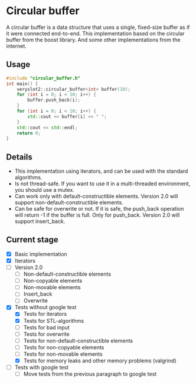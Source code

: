 # Circular buffer

A circular buffer is a data structure that uses a single, fixed-size buffer as if it were connected end-to-end. This implementation based on the circular buffer from the boost library. And some other implementations from the internet.

## Usage

```cpp
#include "circular_buffer.h"
int main() {
    veryslot2::circular_buffer<int> buffer(10);
    for (int i = 0; i < 10; i++) {
        buffer.push_back(i);
    }
    for (int i = 0; i < 10; i++) {
        std::cout << buffer[i] << " ";
    }
    std::cout << std::endl;
    return 0;
}
```

## Details

- This implementation using iterators, and can be used with the standard algorithms.
- Is not thread-safe. If you want to use it in a multi-threaded environment, you should use a mutex.
- Can work only with default-constructible elements. Version 2.0 will support non-default-constructible elements.
- Can be safe for overwrite or not. If it is safe, the push_back operation will return -1 if the buffer is full. Only for push_back. Version 2.0 will support insert_back.

## Current stage

- [x] Basic implementation
- [x] Iterators
- [ ] Version 2.0
  - [ ] Non-default-constructible elements
  - [ ] Non-copyable elements
  - [ ] Non-movable elements
  - [ ] Insert_back 
  - [ ] Overwrite
- [x] Tests without google test
  - [x] Tests for iterators
  - [x] Tests for STL-algorithms
  - [ ] Tests for bad input
  - [ ] Tests for overwrite
  - [ ] Tests for non-default-constructible elements
  - [ ] Tests for non-copyable elements
  - [ ] Tests for non-movable elements
  - [x] Tests for memory leaks and other memory problems (valgrind)
- [ ] Tests with google test
  - [ ] Move tests from the previous paragraph to google test
